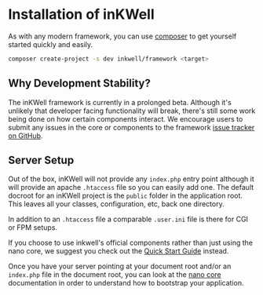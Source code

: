 # Installation of inKWell

As with any modern framework, you can use [composer](https://getcomposer.org) to get yourself
started quickly and easily.

```bash
composer create-project -s dev inkwell/framework <target>
```

## Why Development Stability?

The inKWell framework is currently in a prolonged beta.  Although it's unlikely that developer
facing functionality will break, there's still some work being done on how certain components
interact.  We encourage users to submit any issues in the core or components to the framework
[issue tracker on GitHub](https://github.com/dotink/inkwell-framework/issues).

## Server Setup

Out of the box, inKWell will not provide any `index.php` entry point although it will provide an
apache `.htaccess` file so you can easily add one.  The default docroot for an inKWell project is
the `public` folder in the application root.  This leaves all your classes, configuration, etc,
back one directory.

In addition to an `.htaccess` file a comparable `.user.ini` file is there for CGI or FPM setups.

<div class="notice">
	<p>
		If you choose to use inkwell's official components rather than just using the nano core,
		we suggest you check out the <a href="../quick-start">Quick Start Guide</a> instead.
	</p>
</div>

Once you have your server pointing at your document root and/or an `index.php` file in the document
root, you can look at the [nano core](02-nano-core) documentation in order to understand how to
bootstrap your application.
